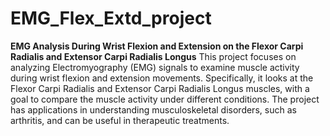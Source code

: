 # EMG_Flex_Extd_project
**EMG Analysis During Wrist Flexion and Extension on the Flexor Carpi Radialis and Extensor Carpi Radialis Longus**
This project focuses on analyzing Electromyography (EMG) signals to examine muscle activity during wrist flexion and extension movements. 
Specifically, it looks at the Flexor Carpi Radialis and Extensor Carpi Radialis Longus muscles, with a goal to compare the muscle activity under different conditions.
The project has applications in understanding musculoskeletal disorders, such as arthritis, and can be useful in therapeutic treatments.

